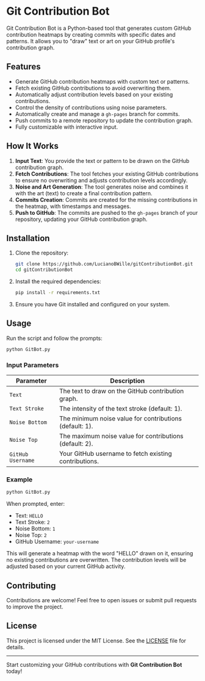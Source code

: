 # Git Contribution Bot

Git Contribution Bot is a Python-based tool that generates custom GitHub contribution heatmaps by creating commits with specific dates and patterns. It allows you to "draw" text or art on your GitHub profile's contribution graph.

## Features

- Generate GitHub contribution heatmaps with custom text or patterns.
- Fetch existing GitHub contributions to avoid overwriting them.
- Automatically adjust contribution levels based on your existing contributions.
- Control the density of contributions using noise parameters.
- Automatically create and manage a `gh-pages` branch for commits.
- Push commits to a remote repository to update the contribution graph.
- Fully customizable with interactive input.

## How It Works

1. **Input Text**: You provide the text or pattern to be drawn on the GitHub contribution graph.
2. **Fetch Contributions**: The tool fetches your existing GitHub contributions to ensure no overwriting and adjusts contribution levels accordingly.
3. **Noise and Art Generation**: The tool generates noise and combines it with the art (text) to create a final contribution pattern.
4. **Commits Creation**: Commits are created for the missing contributions in the heatmap, with timestamps and messages.
5. **Push to GitHub**: The commits are pushed to the `gh-pages` branch of your repository, updating your GitHub contribution graph.

## Installation

1. Clone the repository:
   ```bash
   git clone https://github.com/LucianoBWille/gitContributionBot.git
   cd gitContributionBot
   ```

2. Install the required dependencies:
   ```bash
   pip install -r requirements.txt
   ```

3. Ensure you have Git installed and configured on your system.

## Usage

Run the script and follow the prompts:

```bash
python GitBot.py
```

### Input Parameters

| Parameter           | Description                                                                 |
|---------------------|-----------------------------------------------------------------------------|
| `Text`             | The text to draw on the GitHub contribution graph.                          |
| `Text Stroke`      | The intensity of the text stroke (default: 1).                              |
| `Noise Bottom`     | The minimum noise value for contributions (default: 1).                     |
| `Noise Top`        | The maximum noise value for contributions (default: 2).                     |
| `GitHub Username`  | Your GitHub username to fetch existing contributions.                       |

### Example

```bash
python GitBot.py
```

When prompted, enter:
- Text: `HELLO`
- Text Stroke: `2`
- Noise Bottom: `1`
- Noise Top: `2`
- GitHub Username: `your-username`

This will generate a heatmap with the word "HELLO" drawn on it, ensuring no existing contributions are overwritten. The contribution levels will be adjusted based on your current GitHub activity.

## Contributing

Contributions are welcome! Feel free to open issues or submit pull requests to improve the project.

## License

This project is licensed under the MIT License. See the [LICENSE](LICENSE) file for details.

---

Start customizing your GitHub contributions with **Git Contribution Bot** today!